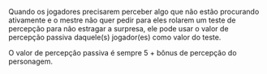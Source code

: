 Quando os jogadores precisarem perceber algo que não estão procurando ativamente e o mestre não quer pedir para eles rolarem um teste de percepção para não estragar a surpresa, ele pode usar o valor de percepção passiva daquele(s) jogador(es) como valor do teste.

O valor de percepção passiva é sempre 5 + bônus de percepção do personagem.

